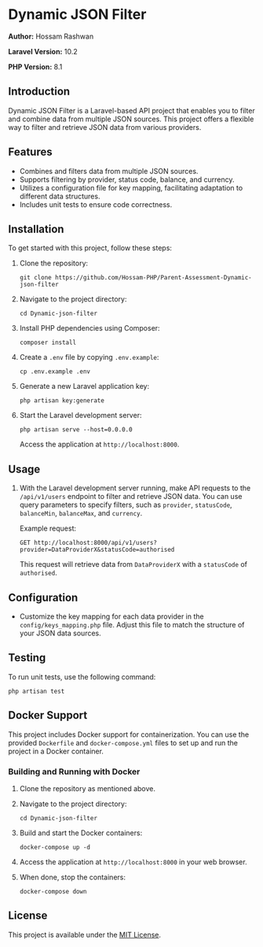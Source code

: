 # Dynamic JSON Filter

**Author:** Hossam Rashwan

**Laravel Version:** 10.2

**PHP Version:** 8.1

## Introduction

Dynamic JSON Filter is a Laravel-based API project that enables you to filter and combine data from multiple JSON sources. This project offers a flexible way to filter and retrieve JSON data from various providers.

## Features

-   Combines and filters data from multiple JSON sources.
-   Supports filtering by provider, status code, balance, and currency.
-   Utilizes a configuration file for key mapping, facilitating adaptation to different data structures.
-   Includes unit tests to ensure code correctness.

## Installation

To get started with this project, follow these steps:

1. Clone the repository:

    ```shell
    git clone https://github.com/Hossam-PHP/Parent-Assessment-Dynamic-json-filter
    ```

2. Navigate to the project directory:

    ```shell
    cd Dynamic-json-filter
    ```

3. Install PHP dependencies using Composer:

    ```shell
    composer install
    ```

4. Create a `.env` file by copying `.env.example`:

    ```shell
    cp .env.example .env
    ```

5. Generate a new Laravel application key:

    ```shell
    php artisan key:generate
    ```

6. Start the Laravel development server:

    ```shell
    php artisan serve --host=0.0.0.0
    ```

    Access the application at `http://localhost:8000`.

## Usage

1. With the Laravel development server running, make API requests to the `/api/v1/users` endpoint to filter and retrieve JSON data. You can use query parameters to specify filters, such as `provider`, `statusCode`, `balanceMin`, `balanceMax`, and `currency`.

    Example request:

    ```
    GET http://localhost:8000/api/v1/users?provider=DataProviderX&statusCode=authorised
    ```

    This request will retrieve data from `DataProviderX` with a `statusCode` of `authorised`.

## Configuration

-   Customize the key mapping for each data provider in the `config/keys_mapping.php` file. Adjust this file to match the structure of your JSON data sources.

## Testing

To run unit tests, use the following command:

```shell
php artisan test
```

## Docker Support

This project includes Docker support for containerization. You can use the provided `Dockerfile` and `docker-compose.yml` files to set up and run the project in a Docker container.

### Building and Running with Docker

1. Clone the repository as mentioned above.

2. Navigate to the project directory:

    ```shell
    cd Dynamic-json-filter
    ```

3. Build and start the Docker containers:

    ```shell
    docker-compose up -d
    ```

4. Access the application at `http://localhost:8000` in your web browser.

5. When done, stop the containers:

    ```shell
    docker-compose down
    ```

## License

This project is available under the [MIT License](LICENSE).
